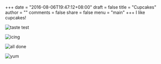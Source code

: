 +++
date = "2016-08-06T19:47:12+08:00"
draft = false
title = "Cupcakes"
author = ""
comments = false
share = false
menu = "main"
+++
I like cupcakes!

![taste test](lickingthespoon.jpg)

![icing](icing.jpg)

![all done](alldone.jpg)

![yum](tenoutoften.jpg)
